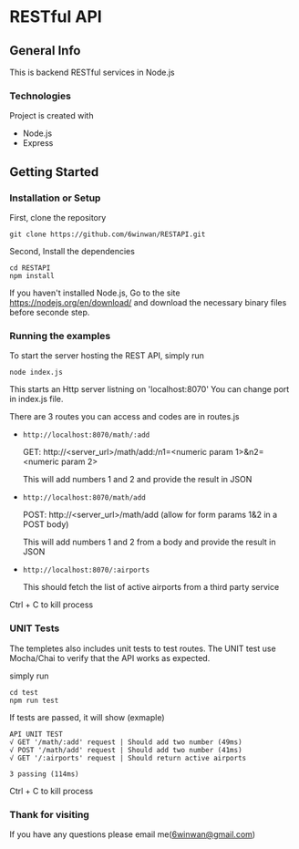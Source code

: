 # RESTful API

## General Info
This is backend RESTful services in Node.js

### Technologies
Project is created with
* Node.js
* Express

## Getting Started

### Installation or Setup

First, clone the repository

```
git clone https://github.com/6winwan/RESTAPI.git
```

Second, Install the dependencies

```
cd RESTAPI
npm install
```
If you haven't installed Node.js, 
Go to the site https://nodejs.org/en/download/ and download the necessary binary files before seconde step.

### Running the examples
To start the server hosting the REST API, simply run 
```
node index.js
```
This starts an Http server listning on 'localhost:8070'
You can change port in index.js file.

There are 3 routes you can access and codes are in routes.js

* `http://localhost:8070/math/:add`
    
   GET: http://<server_url>/math/add:/n1=<numeric param 1>&n2=<numeric param 2>
   
   This will add numbers 1 and 2 and provide the result in JSON


* `http://localhost:8070/math/add`
   
   POST: http://<server_url>/math/add (allow for form params 1&2 in a POST body)
   
   This will add numbers 1 and 2 from a body and provide the result in JSON

* `http://localhost:8070/:airports`

   This should fetch the list of active airports from a third party service

Ctrl + C to kill process


### UNIT Tests
The templetes also includes unit tests to test routes. 
The UNIT test use Mocha/Chai to verify that the API works as expected.

simply run

```
cd test
npm run test
```

If tests are passed, it will show (exmaple)

    API UNIT TEST
    √ GET '/math/:add' request | Should add two number (49ms)
    √ POST '/math/add' request | Should add two number (41ms)
    √ GET '/:airports' request | Should return active airports
    
    3 passing (114ms)

Ctrl + C to kill process


### Thank for visiting
If you have any questions please email me(6winwan@gmail.com)

  
 



